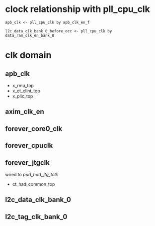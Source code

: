 # clock relationship with pll_cpu_clk

```
apb_clk <- pll_cpu_clk by apb_clk_en_f
```

```
l2c_data_clk_bank_0_before_occ <- pll_cpu_clk by data_ram_clk_en_bank_0
```


# clk domain

## apb_clk

* x_rmu_top
* x_ct_clint_top
* x_plic_top


## axim_clk_en

## forever_core0_clk


## forever_cpuclk


## forever_jtgclk

wired to *pad_had_jtg_tclk*

* ct_had_common_top




## l2c_data_clk_bank_0


## l2c_tag_clk_bank_0